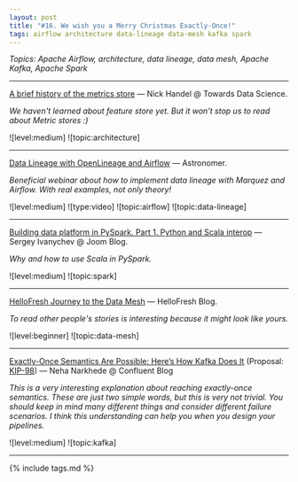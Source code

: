 ```yaml
---
layout: post
title: "#16. We wish you a Merry Christmas Exactly-Once!"
tags: airflow architecture data-lineage data-mesh kafka spark
---
```


*Topics: Apache Airflow, architecture, data lineage, data mesh, Apache Kafka, Apache Spark*

<!--cut-->

---

[A brief history of the metrics store](https://towardsdatascience.com/a-brief-history-of-the-metrics-store-28208ec8f6f1) — Nick Handel @ Towards Data Science.

*We haven't learned about feature store yet. But it won't stop us to read about Metric stores :)*

![level:medium] ![topic:architecture]

---

[Data Lineage with OpenLineage and Airflow](https://youtu.be/2s013GQy1Sw) — Astronomer.

*Beneficial webinar about how to implement data lineage with Marquez and Airflow. With real examples, not only theory!*

![level:medium] ![type:video] ![topic:airflow] ![topic:data-lineage]

---

[Building data platform in PySpark. Part 1. Python and Scala interop](https://medium.com/joom/building-data-platform-in-pyspark-part-1-python-and-scala-interop-c52f96b7dc59) — Sergey Ivanychev @ Joom Blog.

*Why and how to use Scala in PySpark.*

![level:medium] ![topic:spark]

---

[HelloFresh Journey to the Data Mesh](https://engineering.hellofresh.com/hellofresh-journey-to-the-data-mesh-7fe590f26bda) — HelloFresh Blog.

*To read other people's stories is interesting because it might look like yours.*

![level:beginner] ![topic:data-mesh]

---

[Exactly-Once Semantics Are Possible: Here’s How Kafka Does It](https://www.confluent.io/blog/exactly-once-semantics-are-possible-heres-how-apache-kafka-does-it/) (Proposal: [KIP-98](https://cwiki.apache.org/confluence/display/KAFKA/KIP-98+-+Exactly+Once+Delivery+and+Transactional+Messaging)) — Neha Narkhede @ Confluent Blog

*This is a very interesting explanation about reaching exactly-once semantics. These are just two simple words, but this is very not trivial. You should keep in mind many different things and consider different failure scenarios. I think this understanding can help you when you design your pipelines.*

![level:medium] ![topic:kafka]

---

{% include tags.md %}
